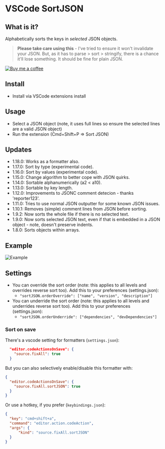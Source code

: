 # VSCode SortJSON

## What is it?

Alphabetically sorts the keys in _selected_ JSON objects.

> **Please take care using this** - I've tried to ensure it won't invalidate your JSON. But, as it has to parse > sort > stringify, there is a chance it'll lose something. It should be fine for plain JSON.

<a target="_blank" href="https://www.buymeacoffee.com/richie5um"><img src="resources/buymeacoffee.png" alt="Buy me a coffee"></a>

## Install

- Install via VSCode extensions install

## Usage

- Select a JSON object (note, it uses full lines so ensure the selected lines are a valid JSON object)
- Run the extension (Cmd+Shift+P => Sort JSON)

## Updates

- 1.18.0: Works as a formatter also.
- 1.17.0: Sort by type (experimental code).
- 1.16.0: Sort by values (experimental code).
- 1.15.0: Change algorithm to better cope with JSON quirks.
- 1.14.0: Sortable alphanumerically (a2 < a10).
- 1.13.0: Sortable by key length.
- 1.12.0: Improvements to JSONC comment detecion - thanks 'reporter123'.
- 1.11.0: Tries to use normal JSON outputter for some known JSON issues.
- 1.10.1: Removes (simple) comment lines from JSON before sorting.
- 1.9.2: Now sorts the whole file if there is no selected text.
- 1.9.0: Now sorts selected JSON text, even if that is embedded in a JSON object - note, doesn't preserve indents.
- 1.8.0: Sorts objects within arrays.

## Example

![Example](resources/usage.gif)

## Settings

- You can override the sort order (note: this applies to all levels and overrides reverse sort too). Add this to your preferences (settings.json):
  - `"sortJSON.orderOverride": ["name", "version", "description"]`
- You can underride the sort order (note: this applies to all levels and underrides reverse sort too). Add this to your preferences (settings.json):
  - `"sortJSON.orderUnderride": ["dependencies", "devDependencies"]`

### Sort on save

There's a vscode setting for formatters (`settings.json`):

```json
  "editor.codeActionsOnSave": {
    "source.fixAll": true
  }
```

But you can also selectively enable/disable this formatter with:

```json
{
  "editor.codeActionsOnSave": {
    "source.fixAll.sortJSON": true
  }
}
```

Or use a hotkey, if you prefer (`keybindings.json`):

```json
{
  "key": "cmd+shift+a",
  "command": "editor.action.codeAction",
  "args": {
      "kind": "source.fixAll.sortJSON"
  }
}
```
